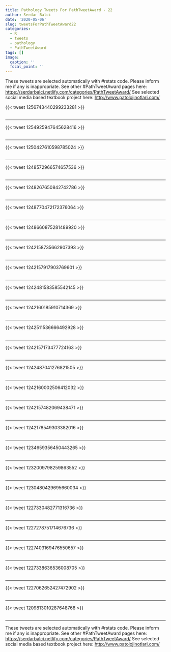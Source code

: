 ```yaml
---
title: Pathology Tweets For PathTweetAward - 22
author: Serdar Balci
date: '2020-05-06'
slug: tweetsForPathTweetAward22
categories:
  - R
  - tweets
  - pathology
  - PathTweetAward
tags: []
image:
  caption: ''
  focal_point: ''
---
```



These tweets are selected automatically with #rstats code. Please inform me if any is inappropriate.
See other #PathTweetAward pages here: https://serdarbalci.netlify.com/categories/PathTweetAward/ 
See selected social media based textbook project here: http://www.patolojinotlari.com/

{{< tweet 1256743440299233281 >}}
<br>
<br>
<hr>
{{< tweet 1254925947645628416 >}}
<br>
<br>
<hr>
{{< tweet 1250427610598785024 >}}
<br>
<br>
<hr>
{{< tweet 1248572966574657536 >}}
<br>
<br>
<hr>
{{< tweet 1248267650842742786 >}}
<br>
<br>
<hr>
{{< tweet 1248770472172376064 >}}
<br>
<br>
<hr>
{{< tweet 1248660875281489920 >}}
<br>
<br>
<hr>
{{< tweet 1242158735662907393 >}}
<br>
<br>
<hr>
{{< tweet 1242157917903769601 >}}
<br>
<br>
<hr>
{{< tweet 1242481583585542145 >}}
<br>
<br>
<hr>
{{< tweet 1242160185910714369 >}}
<br>
<br>
<hr>
{{< tweet 1242511536666492928 >}}
<br>
<br>
<hr>
{{< tweet 1242157173477724163 >}}
<br>
<br>
<hr>
{{< tweet 1242487041276821505 >}}
<br>
<br>
<hr>
{{< tweet 1242160002506412032 >}}
<br>
<br>
<hr>
{{< tweet 1242157482069438471 >}}
<br>
<br>
<hr>
{{< tweet 1242178549303382016 >}}
<br>
<br>
<hr>
{{< tweet 1234659356450443265 >}}
<br>
<br>
<hr>
{{< tweet 1232009798259863552 >}}
<br>
<br>
<hr>
{{< tweet 1230480429695660034 >}}
<br>
<br>
<hr>
{{< tweet 1227330482771316736 >}}
<br>
<br>
<hr>
{{< tweet 1227278751714676736 >}}
<br>
<br>
<hr>
{{< tweet 1227403169476550657 >}}
<br>
<br>
<hr>
{{< tweet 1227338636536008705 >}}
<br>
<br>
<hr>
{{< tweet 1227062652427472902 >}}
<br>
<br>
<hr>
{{< tweet 1209813010287648768 >}}
<br>
<br>
<hr>


These tweets are selected automatically with #rstats code. Please inform me if any is inappropriate.
See other #PathTweetAward pages here: https://serdarbalci.netlify.com/categories/PathTweetAward/ 
See selected social media based textbook project here: http://www.patolojinotlari.com/
